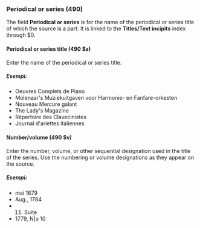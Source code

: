 ### Periodical or series (490)

The field **Periodical or series** is for the name of the periodical or series title of which the source is a part. It is linked to the **Titles/Text incipits** index through $0.

#### Periodical or series title (490 $a)

Enter the name of the periodical or series title.

##### Esempi:

- Oeuvres Complets de Piano
- Molenaar's Muziekuitgaven voor Harmonie- en Fanfare-orkesten
- Nouveau Mercure galant
- The Lady's Magazine
- Répertoire des Clavecinistes
- Journal d'ariettes italiennes

#### Number/volume (490 $v)

Enter the number, volume, or other sequential designation used in the title of the series. Use the numbering or volume designations as they appear on the source.

##### Esempi:

- mai 1679
- Aug., 1784
- 11. Suite
- 1779, N|o 10
